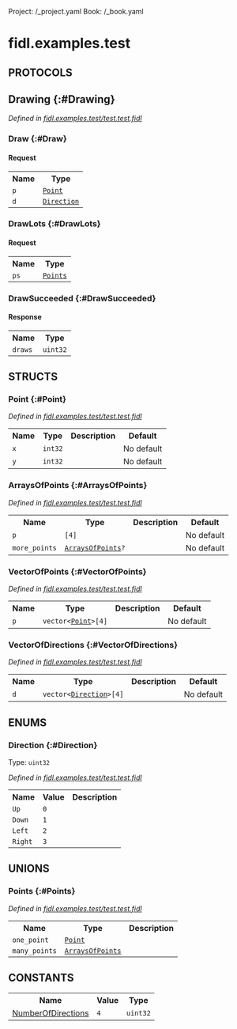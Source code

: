 Project: /_project.yaml
Book: /_book.yaml

# fidl.examples.test


## **PROTOCOLS**

## Drawing {:#Drawing}
*Defined in [fidl.examples.test/test.test.fidl](https://fuchsia.googlesource.com/fuchsia/+/master/zircon/tools/fidl/examples/test.test.fidl#39)*


### Draw {:#Draw}


#### Request
<table>
    <tr><th>Name</th><th>Type</th></tr>
    <tr>
            <td><code>p</code></td>
            <td>
                <code><a class='link' href='../fidl.examples.test/index.html#Point'>Point</a></code>
            </td>
        </tr><tr>
            <td><code>d</code></td>
            <td>
                <code><a class='link' href='../fidl.examples.test/index.html#Direction'>Direction</a></code>
            </td>
        </tr></table>



### DrawLots {:#DrawLots}


#### Request
<table>
    <tr><th>Name</th><th>Type</th></tr>
    <tr>
            <td><code>ps</code></td>
            <td>
                <code><a class='link' href='../fidl.examples.test/index.html#Points'>Points</a></code>
            </td>
        </tr></table>



### DrawSucceeded {:#DrawSucceeded}




#### Response
<table>
    <tr><th>Name</th><th>Type</th></tr>
    <tr>
            <td><code>draws</code></td>
            <td>
                <code>uint32</code>
            </td>
        </tr></table>



## **STRUCTS**

### Point {:#Point}
*Defined in [fidl.examples.test/test.test.fidl](https://fuchsia.googlesource.com/fuchsia/+/master/zircon/tools/fidl/examples/test.test.fidl#7)*





<table>
    <tr><th>Name</th><th>Type</th><th>Description</th><th>Default</th></tr><tr>
            <td><code>x</code></td>
            <td>
                <code>int32</code>
            </td>
            <td></td>
            <td>No default</td>
        </tr><tr>
            <td><code>y</code></td>
            <td>
                <code>int32</code>
            </td>
            <td></td>
            <td>No default</td>
        </tr>
</table>

### ArraysOfPoints {:#ArraysOfPoints}
*Defined in [fidl.examples.test/test.test.fidl](https://fuchsia.googlesource.com/fuchsia/+/master/zircon/tools/fidl/examples/test.test.fidl#19)*





<table>
    <tr><th>Name</th><th>Type</th><th>Description</th><th>Default</th></tr><tr>
            <td><code>p</code></td>
            <td>
                <code>[4]</code>
            </td>
            <td></td>
            <td>No default</td>
        </tr><tr>
            <td><code>more_points</code></td>
            <td>
                <code><a class='link' href='../fidl.examples.test/index.html#ArraysOfPoints'>ArraysOfPoints</a>?</code>
            </td>
            <td></td>
            <td>No default</td>
        </tr>
</table>

### VectorOfPoints {:#VectorOfPoints}
*Defined in [fidl.examples.test/test.test.fidl](https://fuchsia.googlesource.com/fuchsia/+/master/zircon/tools/fidl/examples/test.test.fidl#24)*





<table>
    <tr><th>Name</th><th>Type</th><th>Description</th><th>Default</th></tr><tr>
            <td><code>p</code></td>
            <td>
                <code>vector&lt;<a class='link' href='../fidl.examples.test/index.html#Point'>Point</a>&gt;[4]</code>
            </td>
            <td></td>
            <td>No default</td>
        </tr>
</table>

### VectorOfDirections {:#VectorOfDirections}
*Defined in [fidl.examples.test/test.test.fidl](https://fuchsia.googlesource.com/fuchsia/+/master/zircon/tools/fidl/examples/test.test.fidl#28)*





<table>
    <tr><th>Name</th><th>Type</th><th>Description</th><th>Default</th></tr><tr>
            <td><code>d</code></td>
            <td>
                <code>vector&lt;<a class='link' href='../fidl.examples.test/index.html#Direction'>Direction</a>&gt;[4]</code>
            </td>
            <td></td>
            <td>No default</td>
        </tr>
</table>



## **ENUMS**

### Direction {:#Direction}
Type: <code>uint32</code>

*Defined in [fidl.examples.test/test.test.fidl](https://fuchsia.googlesource.com/fuchsia/+/master/zircon/tools/fidl/examples/test.test.fidl#12)*



<table>
    <tr><th>Name</th><th>Value</th><th>Description</th></tr><tr>
            <td><code>Up</code></td>
            <td><code>0</code></td>
            <td></td>
        </tr><tr>
            <td><code>Down</code></td>
            <td><code>1</code></td>
            <td></td>
        </tr><tr>
            <td><code>Left</code></td>
            <td><code>2</code></td>
            <td></td>
        </tr><tr>
            <td><code>Right</code></td>
            <td><code>3</code></td>
            <td></td>
        </tr></table>





## **UNIONS**

### Points {:#Points}
*Defined in [fidl.examples.test/test.test.fidl](https://fuchsia.googlesource.com/fuchsia/+/master/zircon/tools/fidl/examples/test.test.fidl#32)*


<table>
    <tr><th>Name</th><th>Type</th><th>Description</th></tr><tr>
            <td><code>one_point</code></td>
            <td>
                <code><a class='link' href='../fidl.examples.test/index.html#Point'>Point</a></code>
            </td>
            <td></td>
        </tr><tr>
            <td><code>many_points</code></td>
            <td>
                <code><a class='link' href='../fidl.examples.test/index.html#ArraysOfPoints'>ArraysOfPoints</a></code>
            </td>
            <td></td>
        </tr></table>







## **CONSTANTS**



<table>
    <tr><th>Name</th><th>Value</th><th>Type</th></tr><tr>
            <td><a href="https://fuchsia.googlesource.com/fuchsia/+/master/zircon/tools/fidl/examples/test.test.fidl#37">NumberOfDirections</a></td>
            <td>
                    <code>4</code>
                </td>
                <td><code>uint32</code></td>
        </tr>
    
</table>


